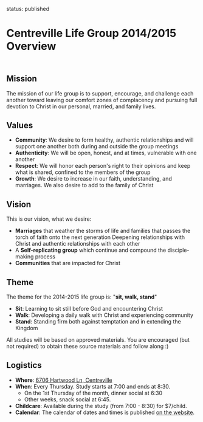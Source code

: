 status: published

Centreville Life Group 2014/2015 Overview
=========================================

<header markdown=1></header>

<article markdown=1>

Mission
-------

The mission of our life group is to support, encourage, and challenge each another toward leaving our comfort zones of complacency and pursuing full devotion to Christ in our personal, married, and family lives. 

Values
------

* **Community**: We desire to form healthy, authentic relationships and will support one another  both during and outside the group meetings
* **Authenticity**: We will be open, honest, and at times, vulnerable with one another
* **Respect**: We will honor each person's right to their opinions and keep what is shared, confined to the members of the group
* **Growth**: We desire to increase in our faith, understanding, and marriages. We also desire to add to the family of Christ

Vision
------

This is our vision, what we desire:

* **Marriages** that weather the storms of life and families that passes the torch of faith onto the next generation
Deepening relationships with Christ and authentic relationships with each other
* A **Self-replicating group** which continue and compound the disciple-making process
* **Communities** that are impacted for Christ

Theme
-----

The theme for the 2014-2015 life group is: "__sit, walk, stand__"

* **Sit**: Learning to sit still before God and encountering Christ
* **Walk**: Developing a daily walk with Christ and experiencing community
* **Stand**: Standing firm both against temptation and in extending the Kingdom

All studies will be based on approved materials. You are encouraged (but not required) to obtain these source materials and follow along :)

Logistics
---------

* **Where**: [6706 Hartwood Ln, Centreville](http://is.gd/2014location)
* **When**: Every Thursday. Study starts at 7:00 and ends at 8:30.
    * On the 1st Thursday of the month, dinner social at 6:30
    * Other weeks, snack social at 6:45.
* **Childcare**: Available during the study (from 7:00 - 8:30) for $7/child.
* **Calendar**: The calendar of dates and times is published [on the website](http://is.gd/2014schedule).

</article>

<footer markdown=1></footer>
